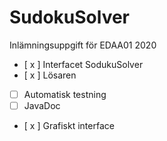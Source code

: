 # SudokuSolver

Inlämningsuppgift för EDAA01 2020

- [ x ] Interfacet SodukuSolver
- [ x ] Lösaren
- [ ] Automatisk testning
- [ ] JavaDoc
- [ x ] Grafiskt interface
